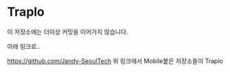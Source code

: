 # Traplo


이 저장소에는 더이상 커밋을 이어가지 않습니다.

아래 링크로..

https://github.com/Jandy-SeoulTech
위 링크에서 Mobile붙은 저장소들이 Traplo
